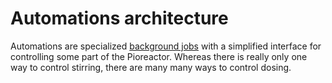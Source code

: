 # Automations architecture 

Automations are specialized [background jobs](/developer_guide/Background%20Jobs/How%20background%20jobs%20work) with a simplified interface for controlling some part of the Pioreactor. Whereas there is really only one way to control stirring, there are many many ways to control dosing.